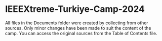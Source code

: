 # IEEEXtreme-Turkiye-Camp-2024
All files in the Documents folder were created by collecting from other sources. Only minor changes have been made to suit the content of the camp. You can access the original sources from the Table of Contents file.
